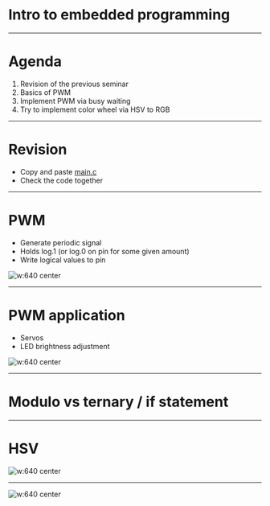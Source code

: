 # Intro to embedded programming

---

# Agenda
 1. Revision of the previous seminar
 1. Basics of PWM
 1. Implement PWM via busy waiting
 1. Try to implement color wheel via HSV to RGB

---

# Revision
 - Copy and paste [main.c](https://github.com/Northeus/embedded_intro/tree/master/seminar03/code/main.c)
 - Check the code together

---

# PWM
 - Generate periodic signal
 - Holds log.1 (or log.0 on pin for some given amount)
 - Write logical values to pin

<style>
    img[alt~="center"]
    {
        display: block;
        margin: 0 auto;
    }
</style>

![w:640 center](https://cdn1.byjus.com/wp-content/uploads/2021/01/duty-cycle-of-pulse-width-modulation.png)

---

# PWM application
 - Servos
 - LED brightness adjustment

<style>
    img[alt~="center"]
    {
        display: block;
        margin: 0 auto;
    }
</style>

![w:640 center](https://howtomechatronics.com/wp-content/uploads/2018/03/RC-Servo-Motor-Control-Signal.png)

---

# Modulo vs ternary / if statement

---

# HSV

<style>
    img[alt~="center"]
    {
        display: block;
        margin: 0 auto;
    }
</style>

![w:640 center](https://upload.wikimedia.org/wikipedia/commons/3/33/HSV_color_solid_cylinder_saturation_gray.png)

---

<style>
    img[alt~="center"]
    {
        display: block;
        margin: 0 auto;
    }
</style>

![w:640 center](https://static.wikia.nocookie.net/multiversus/images/d/db/ROThumb_ThatsAllFolks.png)
